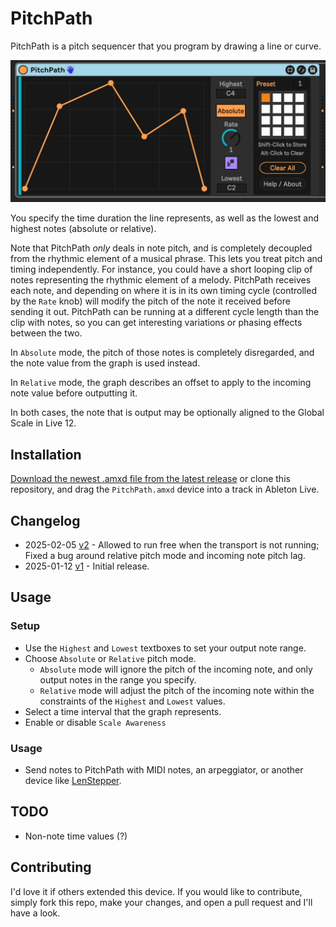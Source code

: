 # PitchPath

PitchPath is a pitch sequencer that you program by drawing a line or curve.

![How it Looks](images/device.gif)

You specify the time duration the line represents, as well as the lowest and highest notes (absolute or relative).

Note that PitchPath *only* deals in note pitch, and is completely decoupled from the rhythmic element of a musical phrase. This lets you treat pitch and timing independently. For instance, you could have a short looping clip of notes representing the rhythmic element of a melody. PitchPath receives each note, and depending on where it is in its own timing cycle (controlled by the `Rate` knob) will modify the pitch of the note it received before sending it out. PitchPath can be running at a different cycle length than the clip with notes, so you can get interesting variations or phasing effects between the two.

In `Absolute` mode, the pitch of those notes is completely disregarded, and the note value from the graph is used instead.

In `Relative` mode, the graph describes an offset to apply to the incoming note value before outputting it.

In both cases, the note that is output may be optionally aligned to the Global Scale in Live 12.


## Installation

[Download the newest .amxd file from the latest release](https://github.com/zsteinkamp/m4l-PitchPath/releaes) or clone this repository, and drag the `PitchPath.amxd` device into a track in Ableton Live.

## Changelog

* 2025-02-05 [v2](https://github.com/zsteinkamp/m4l-PitchPath/releases/download/v2/PitchPath-v2.amxd) - Allowed to run free when the transport is not running; Fixed a bug around relative pitch mode and incoming note pitch lag.
* 2025-01-12 [v1](https://github.com/zsteinkamp/m4l-PitchPath/releases/download/v1/PitchPath-v1.amxd) - Initial release.

## Usage

### Setup
* Use the `Highest` and `Lowest` textboxes to set your output note range.
* Choose `Absolute` or `Relative` pitch mode.
  * `Absolute` mode will ignore the pitch of the incoming note, and only output notes in the range you specify.
  * `Relative` mode will adjust the pitch of the incoming note within the constraints of the `Highest` and `Lowest` values.
* Select a time interval that the graph represents.
* Enable or disable `Scale Awareness`

### Usage
* Send notes to PitchPath with MIDI notes, an arpeggiator, or another device like [LenStepper](https://plugins.steinkamp.us/m4l-LenStepper).

## TODO

* Non-note time values (?)

## Contributing

I'd love it if others extended this device. If you would like to contribute, simply fork this repo, make your changes, and open a pull request and I'll have a look.

